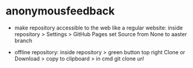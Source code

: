 # anonymousfeedback

- make repository accessible to the web like a regular website: inside repository > Settings > GitHub Pages set Source from None to aaster branch

- offline repository: inside repository > green button top right Clone or Download > copy to clipboard > in cmd git clone *url*
